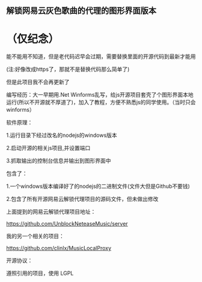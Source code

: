 ## 解锁网易云灰色歌曲的代理的图形界面版本

# （仅纪念）

能不能用不知道，但是老代码迟早会过期，需要替换里面的开源代码到最新才能用

(注:好像改成https了，那就不是替换代码那么简单了)

但是此项目我不会再更新了

编写经历：大一早期用.Net Winforms乱写，给js开源项目套壳了个图形界面本地运行(所以不开源就不厚道了)，加入了教程，方便不熟悉js的同学使用。（当时只会winforms）

软件原理：

1.运行目录下经过改名的nodejs的windows版本

2.启动开源的相关js项目,并设置端口

3.抓取输出的控制台信息并输出到图形界面中

包含了：

1.一个windows版本编译好了的nodejs的二进制文件(文件大但是Github不要钱)

2.包含了所有开源网易云解锁代理项目的源码文件，但未做出修改

上面提到的网易云解锁代理项目地址：

https://github.com/UnblockNeteaseMusic/server

我的另一个相关的项目：

https://github.com/clinlx/MusicLocalProxy

开源协议：

遵照引用的项目，使用 LGPL

